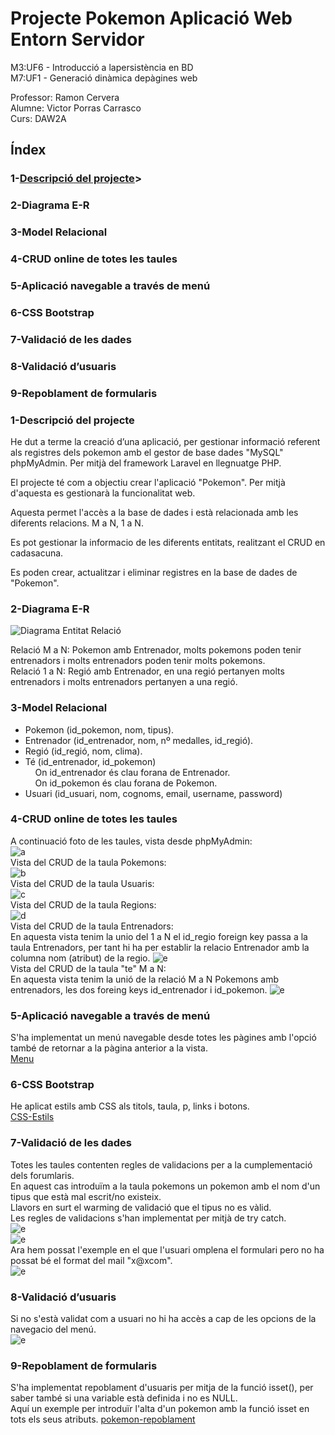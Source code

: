 # Projecte Pokemon Aplicació Web Entorn Servidor
M3:UF6 - Introducció a lapersistència en BD<br>
M7:UF1 - Generació dinàmica depàgines web<br>

Professor: Ramon Cervera<br>
Alumne: Victor Porras Carrasco<br>
Curs: DAW2A<br>

## Índex

### 1-[Descripció del projecte](#descripcio)></a><br>
### 2-Diagrama E-R <a name="er"></a><br>
### 3-Model Relacional <a name="model"></a><br>
### 4-CRUD online de totes les taules <a name="crud"></a><br>
### 5-Aplicació navegable a través de menú <a name="navegacio"></a><br>
### 6-CSS Bootstrap <a name="css"></a><br>
### 7-Validació de les dades <a name="validacio"></a><br>
### 8-Validació d’usuaris <a name="validacio_usuari"></a><br>
### 9-Repoblament de formularis <a name="repoblament"></a><br>

### 1-Descripció del projecte <a name="descripcio"></a><br>

He dut a terme la creació d’una aplicació, per gestionar informació referent als registres dels pokemon amb el gestor de base dades "MySQL" phpMyAdmin. Per mitjà del framework Laravel en llegnuatge PHP.<br>

El projecte té com a objectiu crear l'aplicació "Pokemon". Per mitjà d'aquesta es gestionarà la funcionalitat web.<br>

Aquesta permet l'accès a la base de dades i està relacionada amb les diferents relacions. M a N, 1 a N.<br>

Es pot gestionar la informacio de les diferents entitats, realitzant el CRUD en cadasacuna.<br>

Es poden crear, actualitzar i eliminar registres en la base de dades de "Pokemon".<br>

### 2-Diagrama E-R <a name="er"></a><br>
![Diagrama Entitat Relació](pokemon/imatges/pokemon1.jpg)<br>

Relació M a N: Pokemon amb Entrenador, molts pokemons poden tenir entrenadors i molts entrenadors poden tenir molts pokemons.<br>
Relació 1 a N: Regió amb Entrenador, en una regió pertanyen molts entrenadors i molts entrenadors pertanyen a una regió.<br>

### 3-Model Relacional <a name="model"></a><br>

- Pokemon (id_pokemon, nom, tipus).<br>
- Entrenador (id_entrenador, nom, nº medalles, id_regió).<br>
- Regió (id_regió, nom, clima).<br>
- Té (id_entrenador, id_pokemon)<br>
&nbsp;&nbsp;&nbsp;&nbsp;On id_entrenador és clau forana de Entrenador.<br>
&nbsp;&nbsp;&nbsp;&nbsp;On id_pokemon és clau forana de Pokemon.<br>
- Usuari (id_usuari, nom, cognoms, email, username, password)<br>

### 4-CRUD online de totes les taules <a name="crud"></a><br>
A continuació foto de les taules, vista desde phpMyAdmin:<br>
![a](pokemon/imatges/phpmy.png)<br>
Vista del CRUD de la taula Pokemons:<br>
![b](pokemon/imatges/pokemonTaula.png)<br>
Vista del CRUD de la taula Usuaris:<br>
![c](pokemon/imatges/usuari.png)<br>
Vista del CRUD de la taula Regions:<br>
![d](pokemon/imatges/regio.png)<br>
Vista del CRUD de la taula Entrenadors:<br>
En aquesta vista tenim la unio del 1 a N el id_regio foreign key passa a la taula Entrenadors, per tant hi ha per establir la relacio Entrenador amb la columna nom (atribut) de la regio.
![e](pokemon/imatges/1AN.png)<br>
Vista del CRUD de la taula "te" M a N:<br>
En aquesta vista tenim la unió de la relació M a N Pokemons amb entrenadors, les dos foreing keys id_entrenador i id_pokemon.
![e](pokemon/imatges/MaN.png)<br>

### 5-Aplicació navegable a través de menú <a name="navegacio"></a><br>
S'ha implementat un menú navegable desde totes les pàgines amb l'opció també de retornar a la pàgina anterior a la vista.<br>
[Menu](https://github.com/VictorPorrasWork/Victor_M7_pokemon/blob/main/pokemon/menu.php)
<br>
### 6-CSS Bootstrap <a name="css"></a><br>
He aplicat estils amb CSS als titols, taula, p, links i botons.<br>
[CSS-Estils](https://github.com/VictorPorrasWork/Victor_M7_pokemon/blob/main/pokemon/menu.php)
<br>
### 7-Validació de les dades <a name="validacio"></a><br>
Totes les taules contenten regles de validacions per a la cumplementació dels forumlaris.<br>
En aquest cas introduïm a la taula pokemons un pokemon amb el nom d'un tipus que està mal escrit/no existeix.<br>
Llavors en surt el warming de validació que el tipus no es vàlid. <br>
Les regles de validacions s'han implementat per mitjà de try catch.<br>
![e](pokemon/imatges/error1.png)<br>
![e](pokemon/imatges/error2.png)<br>
Ara hem possat l'exemple en el que l'usuari omplena el formulari pero no ha possat bé el format del mail "x@xcom".<br>
![e](pokemon/imatges/error3.png)<br>

### 8-Validació d’usuaris <a name="validacio_usuari"></a><br>
Si no s'està validat com a usuari no hi ha accès a cap de les opcions de la navegacio del menú.<br>
![e](pokemon/imatges/login.png)<br>

### 9-Repoblament de formularis <a name="repoblament"></a><br>
S'ha implementat repoblament d'usuaris per mitja de la funció isset(), per saber també si una variable està definida i no es NULL.<br>
Aquí un exemple per introduïr l'alta d'un pokemon amb la funció isset en tots els seus atributs.
[pokemon-repoblament](https://github.com/VictorPorrasWork/Victor_M7_pokemon/blob/main/pokemon/pokemons/altaPokemon.php)<br>


